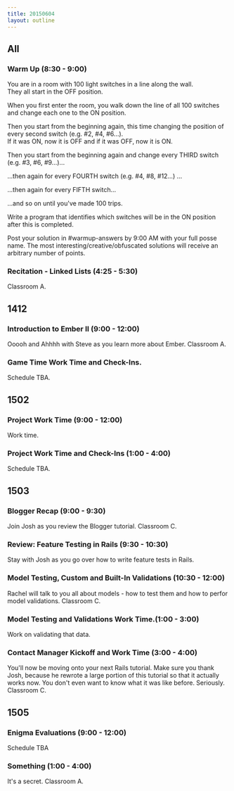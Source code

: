 ```yaml
---
title: 20150604
layout: outline
---
```



## All

### Warm Up (8:30 - 9:00)

You are in a room with 100 light switches in a line along the wall.  
They all start in the OFF position.  
 
When you first enter the room, you walk down the line of all 100 switches
and change each one to the ON position.  
 
Then you start from the beginning again, this time changing
the position of every second switch (e.g. #2, #4, #6...).  
If it was ON, now it is OFF and if it was OFF, now it is ON.
 
Then you start from the beginning again and change every THIRD switch (e.g. #3, #6, #9…)...

...then again for every FOURTH switch (e.g. #4, #8, #12…) ...

...then again for every FIFTH switch...

...and so on until you've made 100 trips.
 
Write a program that identifies which switches will be in the ON position after this is completed.

Post your solution in #warmup-answers by 9:00 AM with your full posse name. 
The most interesting/creative/obfuscated solutions will receive an arbitrary number of points.

### Recitation - Linked Lists (4:25 - 5:30)

Classroom A.


## 1412

### Introduction to Ember II (9:00 - 12:00)

Ooooh and Ahhhh with Steve as you learn more about Ember. Classroom A.

### Game Time Work Time and Check-Ins.

Schedule TBA.


## 1502

### Project Work Time (9:00 - 12:00)

Work time.

### Project Work Time and Check-Ins (1:00 - 4:00)

Schedule TBA.


## 1503

### Blogger Recap (9:00 - 9:30)

Join Josh as you review the Blogger tutorial. Classroom C.

### Review: Feature Testing in Rails (9:30 - 10:30)

Stay with Josh as you go over how to write feature tests in Rails.

### Model Testing, Custom and Built-In Validations (10:30 - 12:00)

Rachel will talk to you all about models - how to test them and how to perfor model validations. Classroom C.

### Model Testing and Validations Work Time.(1:00 - 3:00)

Work on validating that data. 

### Contact Manager Kickoff and Work Time (3:00 - 4:00)

You'll now be moving onto your next Rails tutorial. Make sure you thank Josh, because
he rewrote a large portion of this tutorial so that it actually works now. You don't even
want to know what it was like before. Seriously. Classroom C.


## 1505

### Enigma Evaluations (9:00 - 12:00)

Schedule TBA

### Something (1:00 - 4:00)

It's a secret. Classroom A.


